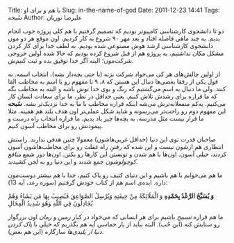 Title: با هم و برای او
Slug: in-the-name-of-god
Date: 2011-12-23 14:41
Tags: سُبحه
Author: علیرضا نوریان

دو تا دانشجوی کارشناسی کامپیوتر بودیم که تصمیم گرفتیم با هم کلی پروژه خوب انجام بدیم. یه چند ماهی فاصله افتاد و بعد مهر ۹۰ شروع به کار کردیم، اون موقع هر دو مون دانشجوی کارشناسی ارشد هوش مصنوعی شده بودیم. به لطف خدا برای کار کردن مشکل مکان نداشتیم، یه [پروژه][منبر] هم از قبل شروع کرده بودیم که حالا شده اولین خروجی شرکت‌مون؛ البته اگر خدا توفیق بده و ثبت کنیم‌ش.

از اولین چالش‌های هر کی می‌خواد شرکت بزنه (یا حتی بچه‌دار بشه)، انتخاب اسمه. به قول یکی از رفقا بعضی‌ها دنبال این هستن که ۸، ۹ تا مفهوم رو با اسم به مخاطب القا کنند. ولی ما دنبال یه اسم می‌گشتیم که رنگ و بوی خدا توش باشه و البته به مخاطب بگه که ما قراره برای رشدش تلاش کنیم. یعنی حداقل در نظر، ما برای سعادت انسان کار می‌کنیم. یه‌کم منفعلانه‌ترش می‌شه اینکه قراره مخاطب با ما به خدا نزدیک‌تر بشه. **سُبحه** این مفهوم دوم رو راحت‌تر می‌رسونه و شاید شکل عملی‌تر اون هدف بلند هم همینه. مثلا ما قرار نیست مثل مدرسه، به بچه‌ها چیز یاد بدیم، ما قراره انتخاب راه درست و پیمودنش رو برای مخاطب آسون کنیم.

صاحبان قدرت توی این دنیا (حداقل غربی‌هاشون) معمولا چنین هدفی ندارند. راستش انتظاری هم ازشون نیست و این شده که رفتنِ راه غفلت رو برای مخاطب‌هاشون آسون کردند، خیلی آسون. اون‌ها با هم شدن و تونستن این کارها رو بکنن. اون‌ها دور شمع *منافع کوچولوشون* جمع شدند و این دنیا رو به لجن کشیدند.

ما هم می‌خوایم با هم باشیم و این دنیای کثیف رو پاک کنیم، خدا با هم بیشتر دوست‌مون داره. ایده‌ی اسم هم از کتاب خودش گرفتیم (سوره رعد، آیه 13):

**وَ يُسَبِّحُ الرَّعْدُ بِحَمْدِهِ** وَ الْمَلَائِكَةُ مِنْ خِيفَتِهِ وَيُرْسِلُ الصَّوَاعِقَ فَيُصِيبُ بِهَا مَن يَشَاءُ وَهُمْ يُجَادِلُونَ فِي اللّهِ وَهُوَ شَدِيدُ الْمِحَالِ

ما هم قراره *تسبیح* باشیم برای هر انسانی که می‌خواد در کنار *زمین* و *زمان* اون بزرگوار رو ستایش کنه (این حُب). البته نباید از بار حماسی آیه هم بگذریم که خیلی با *پاک کردن دنیا از پلیدی‌ها* سازگاره (این هم بغض).

[منبر]: http://emenbar.ir
